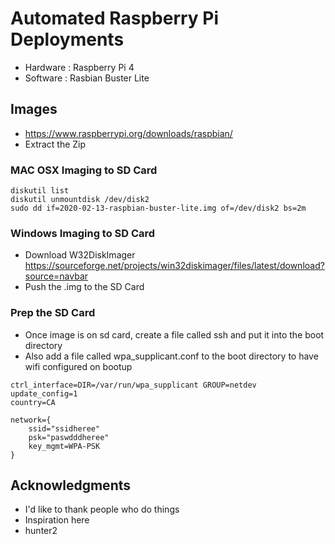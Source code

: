 # Automated Raspberry Pi Deployments
* Hardware : Raspberry Pi 4
* Software : Rasbian Buster Lite

## Images
- https://www.raspberrypi.org/downloads/raspbian/
- Extract the Zip

### MAC OSX Imaging to SD Card

```
diskutil list
diskutil unmountdisk /dev/disk2
sudo dd if=2020-02-13-raspbian-buster-lite.img of=/dev/disk2 bs=2m
```

### Windows Imaging to SD Card
* Download W32DiskImager
https://sourceforge.net/projects/win32diskimager/files/latest/download?source=navbar
* Push the .img to the SD Card

### Prep the SD Card
- Once image is on sd card, create a file called ssh and put it into the boot directory
- Also add a file called wpa_supplicant.conf to the boot directory to have wifi configured on bootup
```
ctrl_interface=DIR=/var/run/wpa_supplicant GROUP=netdev
update_config=1
country=CA

network={
    ssid="ssidheree"
    psk="paswdddheree"
    key_mgmt=WPA-PSK
}
```


## Acknowledgments

* I'd like to thank people who do things
* Inspiration here
* hunter2
